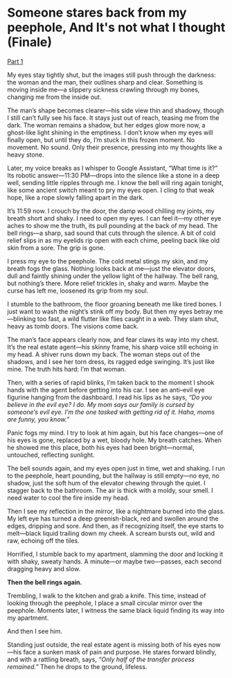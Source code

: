 # Someone stares back from my peephole, And It's not what I thought (Finale)
[Part 1](https://www.reddit.com/r/nosleep/s/8ERr4v4p1w)

My eyes stay tightly shut, but the images still push through the darkness: the woman and the man, their outlines sharp and clear. Something is moving inside me—a slippery sickness crawling through my bones, changing me from the inside out.

The man’s shape becomes clearer—his side view thin and shadowy, though I still can’t fully see his face. It stays just out of reach, teasing me from the dark. The woman remains a shadow, but her edges glow more now, a ghost-like light shining in the emptiness. I don’t know when my eyes will finally open, but until they do, I’m stuck in this frozen moment. No movement. No sound. Only their presence, pressing into my thoughts like a heavy stone.

Later, my voice breaks as I whisper to Google Assistant, “What time is it?” Its robotic answer—11:30 PM—drops into the silence like a stone in a deep well, sending little ripples through me. I know the bell will ring again tonight, like some ancient switch meant to pry my eyes open. I cling to that weak hope, like a rope slowly falling apart in the dark.

It’s 11:59 now. I crouch by the door, the damp wood chilling my joints, my breath short and shaky. I need to open my eyes. I can feel it—my other eye aches to show me the truth, its pull pounding at the back of my head. The bell rings—a sharp, sad sound that cuts through the silence. A bit of cold relief slips in as my eyelids rip open with each chime, peeling back like old skin from a sore. The grip is gone.

I press my eye to the peephole. The cold metal stings my skin, and my breath fogs the glass. Nothing looks back at me—just the elevator doors, dull and faintly shining under the yellow light of the hallway. The bell rang, but nothing’s there. More relief trickles in, shaky and warm. Maybe the curse has left me, loosened its grip from my soul.

I stumble to the bathroom, the floor groaning beneath me like tired bones. I just want to wash the night’s stink off my body. But then my eyes betray me—blinking too fast, a wild flutter like flies caught in a web. They slam shut, heavy as tomb doors. The visions come back.

The man’s face appears clearly now, and fear claws its way into my chest. It’s the real estate agent—his skinny frame, his sharp voice still echoing in my head. A shiver runs down my back. The woman steps out of the shadows, and I see her torn dress, its ragged edge swinging. It’s just like mine. The truth hits hard: I’m that woman.

Then, with a series of rapid blinks, I’m taken back to the moment I shook hands with the agent before getting into his car. I see an anti–evil eye figurine hanging from the dashboard. I read his lips as he says, *“Do you believe in the evil eye? I do. My mom says our family is cursed by someone’s evil eye. I’m the one tasked with getting rid of it. Haha, moms are funny, you know.”*

Panic fogs my mind. I try to look at him again, but his face changes—one of his eyes is gone, replaced by a wet, bloody hole. My breath catches. When he showed me this place, both his eyes had been bright—normal, untouched, reflecting sunlight.

The bell sounds again, and my eyes open just in time, wet and shaking. I run to the peephole, heart pounding, but the hallway is still empty—no eye, no shadow, just the soft hum of the elevator chewing through the quiet. I stagger back to the bathroom. The air is thick with a moldy, sour smell. I need water to cool the fire inside my head.

Then I see my reflection in the mirror, like a nightmare burned into the glass. My left eye has turned a deep greenish-black, red and swollen around the edges, dripping and sore. And then, as if recognizing itself, the eye starts to melt—black liquid trailing down my cheek. A scream bursts out, wild and raw, echoing off the tiles.

Horrified, I stumble back to my apartment, slamming the door and locking it with shaky, sweaty hands. A minute—or maybe two—passes, each second dragging heavy and slow.

**Then the bell rings again.**

Trembling, I walk to the kitchen and grab a knife. This time, instead of looking through the peephole, I place a small circular mirror over the peephole. Moments later, I witness the same black liquid finding its way into my apartment.

And then I see him.

Standing just outside, the real estate agent is missing both of his eyes now—his face a sunken mask of pain and purpose. He stares forward blindly, and with a rattling breath, says, *“Only half of the transfer process remained.”* Then he drops to the ground, lifeless.

